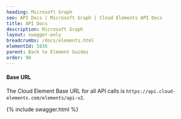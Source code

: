 ```yaml
---
heading: Microsoft Graph
seo: API Docs | Microsoft Graph | Cloud Elements API Docs
title: API Docs
description: Microsoft Graph
layout: swagger-only
breadcrumbs: /docs/elements.html
elementId: 5836
parent: Back to Element Guides
order: 90
---
```


#### Base URL

The Cloud Element Base URL for all API calls is `https://api.cloud-elements.com/elements/api-v2`.

{% include swagger.html %}
